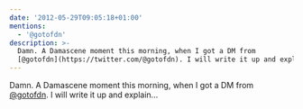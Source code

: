```yaml
---
date: '2012-05-29T09:05:18+01:00'
mentions:
  - '@gotofdn'
description: >-
  Damn. A Damascene moment this morning, when I got a DM from
  [@gotofdn](https://twitter.com/@gotofdn). I will write it up and explain...
---
```

Damn. A Damascene moment this morning, when I got a DM from [@gotofdn](https://twitter.com/@gotofdn). I will write it up and explain...
